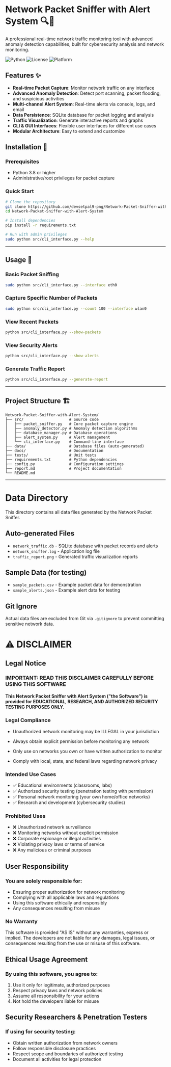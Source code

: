 # Network Packet Sniffer with Alert System 🔍🚨

A professional real-time network traffic monitoring tool with advanced anomaly detection capabilities, built for cybersecurity analysis and network monitoring.

![Python](https://img.shields.io/badge/Python-3.8+-blue.svg)
![License](https://img.shields.io/badge/License-MIT-green.svg)
![Platform](https://img.shields.io/badge/Platform-Linux%20%7C%20Windows%20%7C%20macOS-lightgrey.svg)

## Features ✨

- **Real-time Packet Capture**: Monitor network traffic on any interface
- **Advanced Anomaly Detection**: Detect port scanning, packet flooding, and suspicious activities
- **Multi-channel Alert System**: Real-time alerts via console, logs, and email
- **Data Persistence**: SQLite database for packet logging and analysis
- **Traffic Visualization**: Generate interactive reports and graphs
- **CLI & GUI Interfaces**: Flexible user interfaces for different use cases
- **Modular Architecture**: Easy to extend and customize

## Installation 🚀

### Prerequisites
- Python 3.8 or higher
- Administrative/root privileges for packet capture

### Quick Start
```bash
# Clone the repository
git clone https://github.com/devsetpal9-png/Network-Packet-Sniffer-with-Alert-System.git
cd Network-Packet-Sniffer-with-Alert-System

# Install dependencies
pip install -r requirements.txt

# Run with admin privileges
sudo python src/cli_interface.py --help
```

---

## Usage 📖

### Basic Packet Sniffing
```bash
sudo python src/cli_interface.py --interface eth0
```

### Capture Specific Number of Packets
```bash
sudo python src/cli_interface.py --count 100 --interface wlan0
```

### View Recent Packets
```bash
python src/cli_interface.py --show-packets
```

### View Security Alerts
```bash
python src/cli_interface.py --show-alerts
```

### Generate Traffic Report
```bash
python src/cli_interface.py --generate-report
```
---

## Project Structure 🏗️
```
Network-Packet-Sniffer-with-Alert-System/
├── src/                    # Source code
│   ├── packet_sniffer.py   # Core packet capture engine
│   ├── anomaly_detector.py # Anomaly detection algorithms
│   ├── database_manager.py # Database operations
│   ├── alert_system.py     # Alert management
│   └── cli_interface.py    # Command-line interface
├── data/                   # Database files (auto-generated)
├── docs/                   # Documentation
├── tests/                  # Unit tests
├── requirements.txt        # Python dependencies
├── config.py               # Configuration settings
├── report.md               # Project documentation
└── README.md             
```
---

# Data Directory

This directory contains all data files generated by the Network Packet Sniffer.

## Auto-generated Files
- `network_traffic.db` - SQLite database with packet records and alerts
- `network_sniffer.log` - Application log file
- `traffic_report.png` - Generated traffic visualization reports

## Sample Data (for testing)
- `sample_packets.csv` - Example packet data for demonstration
- `sample_alerts.json` - Example alert data for testing

## Git Ignore
Actual data files are excluded from Git via `.gitignore` to prevent committing sensitive network data.

# ⚠️ DISCLAIMER
## Legal Notice
### IMPORTANT: READ THIS DISCLAIMER CAREFULLY BEFORE USING THIS SOFTWARE

#### This Network Packet Sniffer with Alert System ("the Software") is provided for EDUCATIONAL, RESEARCH, AND AUTHORIZED SECURITY TESTING PURPOSES ONLY.

### Legal Compliance
- Unauthorized network monitoring may be ILLEGAL in your jurisdiction

- Always obtain explicit permission before monitoring any network

- Only use on networks you own or have written authorization to monitor

- Comply with local, state, and federal laws regarding network privacy

### Intended Use Cases
- ✅ Educational environments (classrooms, labs)
- ✅ Authorized security testing (penetration testing with permission)
- ✅ Personal network monitoring (your own home/office networks)
- ✅ Research and development (cybersecurity studies)

### Prohibited Uses
- ❌ Unauthorized network surveillance
- ❌ Monitoring networks without explicit permission
- ❌ Corporate espionage or illegal activities
- ❌ Violating privacy laws or terms of service
- ❌ Any malicious or criminal purposes

## User Responsibility
### You are solely responsible for:

- Ensuring proper authorization for network monitoring
- Complying with all applicable laws and regulations
- Using this software ethically and responsibly
- Any consequences resulting from misuse

### No Warranty
This software is provided "AS IS" without any warranties, express or implied. The developers are not liable for any damages, legal issues, or consequences resulting from the use or misuse of this software.

## Ethical Usage Agreement
### By using this software, you agree to:

1. Use it only for legitimate, authorized purposes
2. Respect privacy laws and network policies
3. Assume all responsibility for your actions
4. Not hold the developers liable for misuse

## Security Researchers & Penetration Testers
### If using for security testing:

- Obtain written authorization from network owners
- Follow responsible disclosure practices
- Respect scope and boundaries of authorized testing
- Document all activities for legal protection

